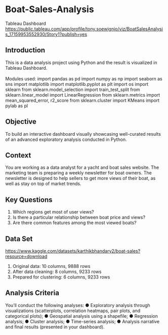 # Boat-Sales-Analysis

Tableau Dashboard
https://public.tableau.com/app/profile/tony.soewignjo/viz/BoatSalesAnalysis_17159953552930/Story1?publish=yes

## Introduction
This is a data analysis project using Python and the result is visualized in Tableau Dashboard. <br> <br>
Modules used:
import pandas as pd
import numpy as np
import seaborn as sns
import matplotlib
import matplotlib.pyplot as plt
import os
import sklearn
from sklearn.model_selection import train_test_split 
from sklearn.linear_model import LinearRegression
from sklearn.metrics import mean_squared_error, r2_score
from sklearn.cluster import KMeans 
import pylab as pl 

## Objective
To build an interactive dashboard visually showcasing well-curated results of an advanced exploratory analysis conducted in Python.

## Context
You are working as a data analyst for a yacht and boat sales website. The marketing team is preparing a weekly newsletter for boat owners. The newsletter is designed to help sellers to get more views of their boat, as well as stay on top of market trends.

## Key Questions
1. Which regions get most of user views?
2. Is there a particular relationship between boat price and views?
3. Are there common features among the most viewed boats?

## Data Set
https://www.kaggle.com/datasets/karthikbhandary2/boat-sales?resource=download
1. Original data:  10 columns, 9888 rows
2. After data cleaning: 8 columns, 9233 rows
3. Prepared for clustering: 6 columns, 9233 rows

## Analysis Criteria
You’ll conduct the following analyses:
● Exploratory analysis through visualizations (scatterplots, correlation heatmaps, pair plots, and categorical plots);
● Geospatial analysis using a shapefile;
● Regression analysis;
● Cluster analysis;
● Time-series analysis;
● Analysis narrative and final results (presented in your dashboard).

